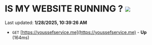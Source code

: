 # IS MY WEBSITE RUNNING ? [![](https://img.shields.io/static/v1?label=Sponsor&message=%E2%9D%A4&logo=GitHub&color=%23fe8e86)](https://github.com/sponsors/Youssef-Lehmam)

Last updated: **1/28/2025, 10:39:26 AM**

- `GET` [https://youssefservice.me](https://youssefservice.me) - **Up** (164ms)
